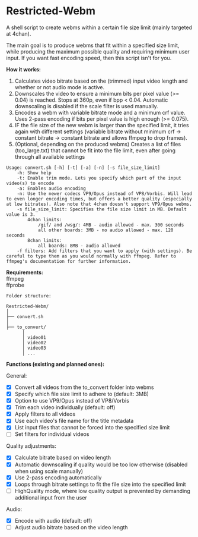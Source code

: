 # Restricted-Webm
A shell script to create webms within a certain file size limit (mainly targeted at 4chan).

The main goal is to produce webms that fit within a specified size limit, while producing the maximum possible quality and requiring minimum user input. If you want fast encoding speed, then this script isn't for you.  

**How it works:**  

1. Calculates video bitrate based on the (trimmed) input video length and whether or not audio mode is active.  
2. Downscales the video to ensure a minimum bits per pixel value (>= 0.04) is reached. Stops at 360p, even if bpp < 0.04. Automatic downscaling is disabled if the scale filter is used manually.  
3. Encodes a webm with variable bitrate mode and a minimum crf value. Uses 2-pass encoding if bits per pixel value is high enough (>= 0.075).  
4. IF the file size of the new webm is larger than the specified limit, it tries again with different settings (variable bitrate without minimum crf -> constant bitrate -> constant bitrate and allows ffmpeg to drop frames).  
5. (Optional, depending on the produced webms) Creates a list of files (too_large.txt) that cannot be fit into the file limit, even after going through all available settings

```
Usage: convert.sh [-h] [-t] [-a] [-n] [-s file_size_limit]
	-h: Show help
	-t: Enable trim mode. Lets you specify which part of the input video(s) to encode
	-a: Enables audio encoding
	-n: Use the newer codecs VP9/Opus instead of VP8/Vorbis. Will lead to even longer encoding times, but offers a better quality (especially at low bitrates). Also note that 4chan doesn't support VP9/Opus webms.  
	-s file_size_limit: Specifies the file size limit in MB. Default value is 3.
		4chan limits:
			/gif/ and /wsg/: 4MB - audio allowed - max. 300 seconds
			all other boards: 3MB - no audio allowed - max. 120 seconds
		8chan limits:
			all boards: 8MB - audio allowed
	-f filters: Add filters that you want to apply (with settings). Be careful to type them as you would normally with ffmpeg. Refer to ffmpeg's documentation for further information.

```

**Requirements:**  
ffmpeg  
ffprobe  
```
Folder structure:

Restricted-Webm/
│
├── convert.sh
│
├── to_convert/
      │ 
      │ video01
      │ video02
      │ video03
      │ ...

```

**Functions (existing and planned ones):**

General:  
- [x] Convert all videos from the to_convert folder into webms  
- [x] Specify which file size limit to adhere to (default: 3MB)
- [x] Option to use VP9/Opus instead of VP8/Vorbis  
- [x] Trim each video individually (default: off)  
- [x] Apply filters to all videos  
- [x] Use each video's file name for the title metadata  
- [x] List input files that cannot be forced into the specified size limit
- [ ] Set filters for individual videos  

Quality adjustments:  
- [x] Calculate bitrate based on video length  
- [x] Automatic downscaling if quality would be too low otherwise (disabled when using scale manually)
- [x] Use 2-pass encoding automatically  
- [x] Loops through bitrate settings to fit the file size into the specified limit  
- [ ] HighQuality mode, where low quality output is prevented by demanding additional input from the user

Audio:  
- [x] Encode with audio (default: off)  
- [ ] Adjust audio bitrate based on the video length  
